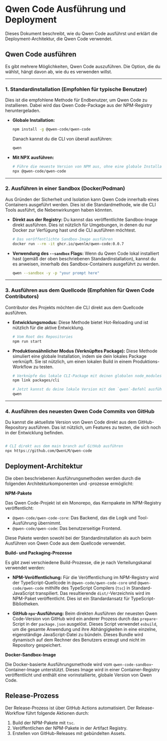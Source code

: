 # Qwen Code Ausführung und Deployment

Dieses Dokument beschreibt, wie du Qwen Code ausführst und erklärt die Deployment-Architektur, die Qwen Code verwendet.

## Qwen Code ausführen

Es gibt mehrere Möglichkeiten, Qwen Code auszuführen. Die Option, die du wählst, hängt davon ab, wie du es verwenden willst.

---

### 1. Standardinstallation (Empfohlen für typische Benutzer)

Dies ist die empfohlene Methode für Endbenutzer, um Qwen Code zu installieren. Dabei wird das Qwen Code-Package aus der NPM-Registry heruntergeladen.

- **Globale Installation:**

  ```bash
  npm install -g @qwen-code/qwen-code
  ```

  Danach kannst du die CLI von überall ausführen:

  ```bash
  qwen
  ```

- **Mit NPX ausführen:**

  ```bash
  # Führe die neueste Version von NPM aus, ohne eine globale Installation
  npx @qwen-code/qwen-code
  ```

---

### 2. Ausführen in einer Sandbox (Docker/Podman)

Aus Gründen der Sicherheit und Isolation kann Qwen Code innerhalb eines Containers ausgeführt werden. Dies ist die Standardmethode, wie die CLI Tools ausführt, die Nebenwirkungen haben könnten.

- **Direkt aus der Registry:**
  Du kannst das veröffentlichte Sandbox-Image direkt ausführen. Dies ist nützlich für Umgebungen, in denen du nur Docker zur Verfügung hast und die CLI ausführen möchtest.
  ```bash
  # Das veröffentlichte Sandbox-Image ausführen
  docker run --rm -it ghcr.io/qwenlm/qwen-code:0.0.7
  ```
- **Verwendung des `--sandbox` Flags:**
  Wenn du Qwen Code lokal installiert hast (gemäß der oben beschriebenen Standardinstallation), kannst du es anweisen, innerhalb des Sandbox-Containers ausgeführt zu werden.
  ```bash
  qwen --sandbox -y -p "your prompt here"
  ```

---

### 3. Ausführen aus dem Quellcode (Empfohlen für Qwen Code Contributors)

Contributor des Projekts möchten die CLI direkt aus dem Quellcode ausführen.

- **Entwicklungsmodus:**
  Diese Methode bietet Hot-Reloading und ist nützlich für die aktive Entwicklung.
  ```bash
  # Vom Root des Repositories
  npm run start
  ```
- **Produktionsähnlicher Modus (Verknüpftes Package):**
  Diese Methode simuliert eine globale Installation, indem sie dein lokales Package verknüpft. Sie ist nützlich, um einen lokalen Build in einem Produktions-Workflow zu testen.

  ```bash
  # Verknüpfe das lokale CLI-Package mit deinen globalen node_modules
  npm link packages/cli

  # Jetzt kannst du deine lokale Version mit dem `qwen`-Befehl ausführen
  qwen
  ```

---

### 4. Ausführen des neuesten Qwen Code Commits von GitHub

Du kannst die aktuellste Version von Qwen Code direkt aus dem GitHub-Repository ausführen. Das ist nützlich, um Features zu testen, die sich noch in der Entwicklung befinden.

```bash

# CLI direkt aus dem main branch auf GitHub ausführen
npx https://github.com/QwenLM/qwen-code
```

## Deployment-Architektur

Die oben beschriebenen Ausführungsmethoden werden durch die folgenden Architekturkomponenten und -prozesse ermöglicht:

**NPM-Pakete**

Das Qwen Code-Projekt ist ein Monorepo, das Kernpakete im NPM-Registry veröffentlicht:

- `@qwen-code/qwen-code-core`: Das Backend, das die Logik und Tool-Ausführung übernimmt.
- `@qwen-code/qwen-code`: Das benutzerseitige Frontend.

Diese Pakete werden sowohl bei der Standardinstallation als auch beim Ausführen von Qwen Code aus dem Quellcode verwendet.

**Build- und Packaging-Prozesse**

Es gibt zwei verschiedene Build-Prozesse, die je nach Verteilungskanal verwendet werden:

- **NPM-Veröffentlichung:** Für die Veröffentlichung im NPM-Registry wird der TypeScript-Quellcode in `@qwen-code/qwen-code-core` und `@qwen-code/qwen-code` mithilfe des TypeScript Compilers (`tsc`) in Standard-JavaScript transpiliert. Das resultierende `dist/`-Verzeichnis wird im NPM-Paket veröffentlicht. Dies ist ein Standardansatz für TypeScript-Bibliotheken.

- **GitHub `npx`-Ausführung:** Beim direkten Ausführen der neuesten Qwen Code-Version von GitHub wird ein anderer Prozess durch das `prepare`-Script in der `package.json` ausgelöst. Dieses Script verwendet `esbuild`, um die gesamte Anwendung und ihre Abhängigkeiten in eine einzelne, eigenständige JavaScript-Datei zu bündeln. Dieses Bundle wird dynamisch auf dem Rechner des Benutzers erzeugt und nicht im Repository gespeichert.

**Docker-Sandbox-Image**

Die Docker-basierte Ausführungsmethode wird vom `qwen-code-sandbox`-Container-Image unterstützt. Dieses Image wird in einer Container-Registry veröffentlicht und enthält eine vorinstallierte, globale Version von Qwen Code.

## Release-Prozess

Der Release-Prozess ist über GitHub Actions automatisiert. Der Release-Workflow führt folgende Aktionen durch:

1.  Build der NPM-Pakete mit `tsc`.
2.  Veröffentlichen der NPM-Pakete in der Artifact Registry.
3.  Erstellen von GitHub-Releases mit gebündelten Assets.
